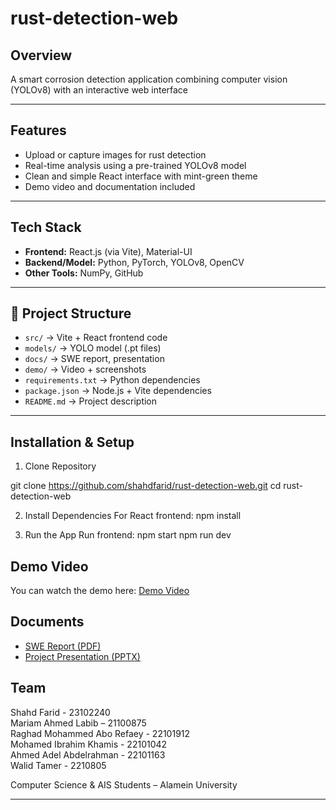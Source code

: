 # rust-detection-web

## Overview  
A smart corrosion detection application combining computer vision (YOLOv8) with an interactive web interface

---

## Features  
- Upload or capture images for rust detection  
- Real-time analysis using a pre-trained YOLOv8 model  
- Clean and simple React interface with mint-green theme   
- Demo video and documentation included  

---

## Tech Stack  
- **Frontend:** React.js (via Vite), Material-UI  
- **Backend/Model:** Python, PyTorch, YOLOv8, OpenCV  
- **Other Tools:** NumPy, GitHub 

---

## 📂 Project Structure

- `src/` → Vite + React frontend code  
- `models/` → YOLO model (.pt files)  
- `docs/` → SWE report, presentation  
- `demo/` → Video + screenshots  
- `requirements.txt` → Python dependencies  
- `package.json` → Node.js + Vite dependencies  
- `README.md` → Project description  


---

## Installation & Setup  

1. Clone Repository  

git clone https://github.com/shahdfarid/rust-detection-web.git
cd rust-detection-web

2. Install Dependencies
   For React frontend:
   npm install

4. Run the App
   Run frontend:
   npm start
   npm run dev


##  Demo Video
You can watch the demo here: [Demo Video](demo/demo.mp4)


## Documents

-  [SWE Report (PDF)](deliverables/report.pdf)
-  [Project Presentation (PPTX)](deliverables/presentation.pptx)


## Team

Shahd Farid - 23102240  
Mariam Ahmed Labib – 21100875  
Raghad Mohammed Abo Refaey - 22101912  
Mohamed Ibrahim Khamis - 22101042  
Ahmed Adel Abdelrahman - 22101163  
Walid Tamer - 2210805  


Computer Science & AIS Students – Alamein University

---
